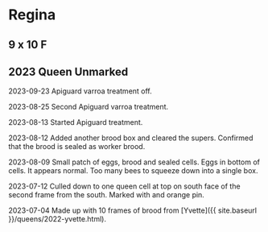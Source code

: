 # Regina

## 9 x 10 F

## 2023 Queen Unmarked

2023-09-23 Apiguard varroa treatment off.

2023-08-25 Second Apiguard varroa treatment.

2023-08-13 Started Apiguard treatment.

2023-08-12 Added another brood box and cleared the supers.  Confirmed that the brood is sealed as worker brood.

2023-08-09 Small patch of eggs, brood and sealed cells.  Eggs in bottom of cells.  It appears normal.  Too many bees to squeeze down into a single box.

2023-07-12 Culled down to one queen cell at top on south face of the second frame from the south.  Marked with and orange pin.

2023-07-04 Made up with 10 frames of brood from [Yvette]({{ site.baseurl }}/queens/2022-yvette.html).
